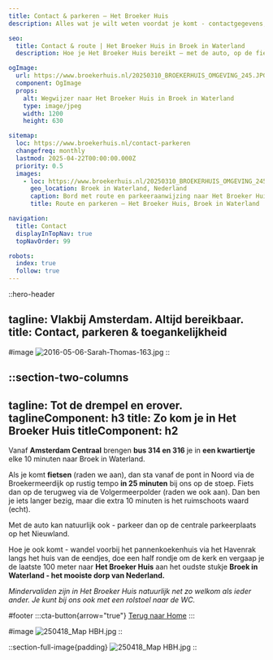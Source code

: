```yaml
---
title: Contact & parkeren – Het Broeker Huis
description: Alles wat je wilt weten voordat je komt - contactgegevens, parkeren, bereikbaarheid en meer. Midden in Broek in Waterland, op 15 minuten van Amsterdam.

seo:
  title: Contact & route | Het Broeker Huis in Broek in Waterland
  description: Hoe je Het Broeker Huis bereikt – met de auto, op de fiets of met het OV. Contactgegevens, parkeren en praktische info op één plek.

ogImage:
  url: https://www.broekerhuis.nl/20250310_BROEKERHUIS_OMGEVING_245.JPG
  component: OgImage
  props:
    alt: Wegwijzer naar Het Broeker Huis in Broek in Waterland
    type: image/jpeg
    width: 1200
    height: 630

sitemap:
  loc: https://www.broekerhuis.nl/contact-parkeren
  changefreq: monthly
  lastmod: 2025-04-22T00:00:00.000Z
  priority: 0.5
  images:
    - loc: https://www.broekerhuis.nl/20250310_BROEKERHUIS_OMGEVING_245.JPG
      geo_location: Broek in Waterland, Nederland
      caption: Bord met route en parkeeraanwijzing naar Het Broeker Huis
      title: Route en parkeren – Het Broeker Huis, Broek in Waterland

navigation:
  title: Contact
  displayInTopNav: true
  topNavOrder: 99

robots:
  index: true
  follow: true
---
```


::hero-header

tagline: Vlakbij Amsterdam. Altijd bereikbaar.
title: Contact, parkeren & toegankelijkheid
---
#image
![2016-05-06-Sarah-Thomas-163.jpg](/20250331_BROEKERHUIS_1530.JPG)
::

::section-two-columns
---
tagline: Tot de drempel en erover.
taglineComponent: h3
title: Zo kom je in Het Broeker Huis
titleComponent: h2
---
Vanaf **Amsterdam Centraal** brengen **bus 314 en 316** je in **een kwartiertje** elke 10 minuten naar Broek in Waterland.

Als je komt **fietsen** (raden we aan), dan sta vanaf de pont in Noord via de Broekermeerdijk op rustig tempo **in 25 minuten** bij ons op de stoep. Fiets dan op de terugweg via de Volgermeerpolder (raden we ook aan). Dan ben je iets langer bezig, maar die extra 10 minuten is het ruimschoots waard (echt).

Met de auto kan natuurlijk ook - parkeer dan op de centrale parkeerplaats op het Nieuwland.

Hoe je ook komt - wandel voorbij het pannenkoekenhuis via het Havenrak langs het huis van de eendjes, doe een half rondje om de kerk en vergaap je de laatste 100 meter naar **Het Broeker Huis** aan het oudste stukje **Broek in Waterland - het mooiste dorp van Nederland.**

*Mindervaliden zijn in Het Broeker Huis natuurlijk net zo welkom als ieder ander. Je kunt bij ons ook met een rolstoel naar de WC.*

#footer
  :::cta-button{arrow="true"}
  [Terug naar Home](/)
  :::

#image
![250418\_Map HBH.jpg](/Screenshot%202025-04-18%20at%2014.32.02.png)
::

::section-full-image{padding}
![250418_Map HBH.jpg](/250418_Map%20HBH.jpg)
::
